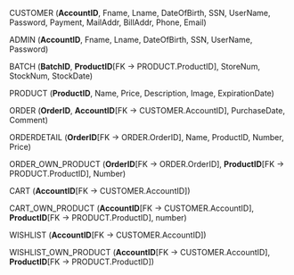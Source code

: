 CUSTOMER (**AccountID**, Fname, Lname, DateOfBirth, SSN, UserName, Password, Payment, MailAddr, BillAddr, Phone, Email)

ADMIN (**AccountID**, Fname, Lname, DateOfBirth, SSN, UserName, Password)

BATCH (**BatchID**, **ProductID**[FK -> PRODUCT.ProductID], StoreNum, StockNum, StockDate)

PRODUCT (**ProductID**, Name, Price, Description, Image, ExpirationDate)

ORDER (**OrderID**, **AccountID**[FK -> CUSTOMER.AccountID], PurchaseDate, Comment) 

ORDERDETAIL (**OrderID**[FK -> ORDER.OrderID], Name, ProductID, Number, Price)

ORDER_OWN_PRODUCT (**OrderID**[FK -> ORDER.OrderID], **ProductID**[FK -> PRODUCT.ProductID], Number)

CART (**AccountID**[FK -> CUSTOMER.AccountID])

CART_OWN_PRODUCT (**AccountID**[FK -> CUSTOMER.AccountID], **ProductID**[FK -> PRODUCT.ProductID], number)

WISHLIST (**AccountID**[FK -> CUSTOMER.AccountID])

WISHLIST_OWN_PRODUCT (**AccountID**[FK -> CUSTOMER.AccountID], **ProductID**[FK -> PRODUCT.ProductID])

 

 